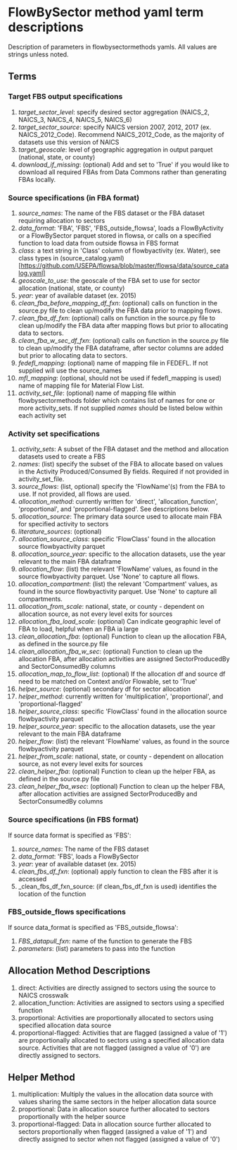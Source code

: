 # FlowBySector method yaml term descriptions
Description of parameters in flowbysectormethods yamls. All values are strings unless noted.

## Terms
### Target FBS output specifications
1. _target_sector_level_: specify desired sector aggregation
   (NAICS_2, NAICS_3, NAICS_4, NAICS_5, NAICS_6)
2. _target_sector_source_: specify NAICS version 2007, 2012, 2017 (ex. NAICS_2012_Code).
   Recommend NAICS_2012_Code, as the majority of datasets use this version of NAICS
3. _target_geoscale_: level of geographic aggregation in output parquet (national, state, or county)
4. _download_if_missing_: (optional) Add and set to 'True' if you would like to download all required
   FBAs from Data Commons rather than generating FBAs locally.

### Source specifications (in FBA format)
1. _source_names_: The name of the FBS dataset or the FBA dataset requiring allocation to sectors
2. _data_format_: 'FBA', 'FBS', 'FBS_outside_flowsa', loads a FlowByActivity or a FlowBySector
   parquet stored in flowsa, or calls on a specified function to load data from outside flowsa in FBS format
3. _class_: a text string in 'Class' column of flowbyactivity (ex. Water), see class types in
   (source_catalog.yaml)[https://github.com/USEPA/flowsa/blob/master/flowsa/data/source_catalog.yaml]
4. _geoscale_to_use_: the geoscale of the FBA set to use for sector allocation
   (national, state, or county)
5. _year_: year of available dataset (ex. 2015)
6. _clean_fba_before_mapping_df_fxn_: (optional) calls on function in the source.py file to clean up/modify
   the FBA data prior to mapping flows.
7. _clean_fba_df_fxn_: (optional) calls on function in the source.py file to clean up/modify
   the FBA data after mapping flows but prior to allocating data to sectors.
8. _clean_fba_w_sec_df_fxn_: (optional) calls on function in the source.py file to clean up/modify the
   FBA dataframe, after sector columns are added but prior to allocating data to sectors.
9. _fedefl_mapping_: (optional) name of mapping file in FEDEFL. If not supplied will use
   the source_names
10. _mfl_mapping_: (optional, should not be used if fedefl_mapping is used) name of mapping file for Material Flow List.
11. _activity_set_file_: (optional) name of mapping file within flowbysectormethods folder
   which contains list of names for one or more activity_sets. If not supplied
   _names_ should be listed below within each activity set

### Activity set specifications
1. _activity_sets_: A subset of the FBA dataset and the method and allocation datasets used to create a FBS
2. _names_: (list) specify the subset of the FBA to allocate based on values in the
   Activity Produced/Consumed By fields. Required if not provided in activity_set_file.
3. _source_flows_: (list, optional) specify the 'FlowName'(s) from the FBA to use.
    If not provided, all flows are used.
3. _allocation_method_: currently written for 'direct', 'allocation_function',
   'proportional', and 'proportional-flagged'. See descriptions below.
4. _allocation_source_: The primary data source used to allocate main FBA for
   specified activity to sectors
5. _literature_sources_: (optional)
6. _allocation_source_class_: specific 'FlowClass' found in the allocation source
   flowbyactivity parquet
7. _allocation_source_year_: specific to the allocation datasets, use the year relevant
   to the main FBA dataframe
8. _allocation_flow_: (list) the relevant 'FlowName' values, as found in the source
   flowbyactivity parquet. Use 'None' to capture all flows.
9. _allocation_compartment_: (list) the relevant 'Compartment' values, as found in the source
   flowbyactivity parquet. Use 'None' to capture all compartments.
10. _allocation_from_scale_: national, state, or county - dependent on allocation source,
   as not every level exits for sources
11. _allocation_fba_load_scale_: (optional) Can indicate geographic level of FBA to load,
    helpful when an FBA ia large
12. _clean_allocation_fba_: (optional) Function to clean up the allocation FBA, as defined in
    the source.py file
13. _clean_allocation_fba_w_sec_: (optional) Function to clean up the allocation FBA, after
    allocation activities are assigned SectorProducedBy and SectorConsumedBy columns
14. _allocation_map_to_flow_list_: (optional) If the allocation df and source df need to be matched
    on Context and/or Flowable, set to 'True'
15. _helper_source_: (optional) secondary df for sector allocation
16. _helper_method_: currently written for 'multiplication', 'proportional', and 'proportional-flagged'
17. _helper_source_class_: specific 'FlowClass' found in the allocation source
    flowbyactivity parquet
18. _helper_source_year_: specific to the allocation datasets, use the year relevant
    to the main FBA dataframe
19. _helper_flow_: (list) the relevant 'FlowName' values, as found in the source
    flowbyactivity parquet
20. _helper_from_scale_: national, state, or county - dependent on allocation source,
    as not every level exits for sources
21. _clean_helper_fba_: (optional) Function to clean up the helper FBA, as defined in
    the source.py file
22. _clean_helper_fba_wsec_: (optional) Function to clean up the helper FBA, after
    allocation activities are assigned SectorProducedBy and SectorConsumedBy columns

### Source specifications (in FBS format)
If source data format is specified as 'FBS':
1. _source_names_: The name of the FBS dataset
2. _data_format_: 'FBS', loads a FlowBySector
3. _year_: year of available dataset (ex. 2015)
4. _clean_fbs_df_fxn_: (optional) apply function to clean the FBS after it is accessed
5. _clean_fbs_df_fxn_source: (if clean_fbs_df_fxn is used) identifies the location of the function

### FBS_outside_flows specifications
If source data_format is specified as 'FBS_outside_flowsa':
1. _FBS_datapull_fxn_: name of the function to generate the FBS
2. _parameters_: (list) parameters to pass into the function

## Allocation Method Descriptions
1. direct: Activities are directly assigned to sectors using the source to NAICS crosswalk
2. allocation_function: Activities are assigned to sectors using a specified function
3. proportional: Activities are proportionally allocated to sectors using specified allocation data source
4. proportional-flagged: Activities that are flagged (assigned a value of '1') are proportionally allocated
   to sectors using a specified allocation data source. Activities that are not flagged
   (assigned a value of '0') are directly assigned to sectors.

## Helper Method
1. multiplication: Multiply the values in the allocation data source with values sharing the same sectors
   in the helper allocation data source
2. proportional: Data in allocation source further allocated to sectors proportionally with the helper source
3. proportional-flagged: Data in allocation source further allocated to sectors proportionally
   when flagged (assigned a value of '1') and directly assigned to sector when not flagged
   (assigned a value of '0')
